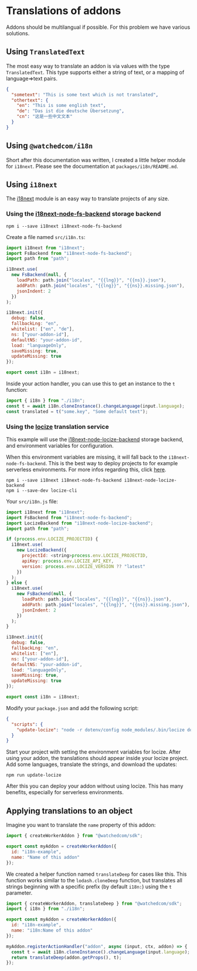 # Translations of addons

Addons should be multilangual if possible. For this problem we have various solutions.

## Using `TranslatedText`

The most easy way to translate an addon is via values with the type `TranslatedText`.
This type supports either a string of text, or a mapping of language=>text pairs.

```json
{
  "sometext": "This is some text which is not translated",
  "othertext": {
    "en": "This is some english text",
    "de": "Das ist die deutsche Übersetzung",
    "cn": "这是一些中文文本"
  }
}
```

## Using `@watchedcom/i18n`

Short after this documentation was written, I created a little helper module for `i18next`. Please see the documentation at `packages/i18n/README.md`.

## Using `i18next`

The [i18next](https://www.i18next.com/) module is an easy way to translate projects of any size.

### Using the [i18next-node-fs-backend](https://github.com/i18next/i18next-node-fs-backend) storage backend

```shell
npm i --save i18next i18next-node-fs-backend
```

Create a file named `src/i18n.ts`:

```javascript
import i18next from "i18next";
import FsBackend from "i18next-node-fs-backend";
import path from "path";

i18next.use(
  new FsBackend(null, {
    loadPath: path.join("locales", "{{lng}}", "{{ns}}.json"),
    addPath: path.join("locales", "{{lng}}", "{{ns}}.missing.json"),
    jsonIndent: 2
  })
);

i18next.init({
  debug: false,
  fallbackLng: "en",
  whitelist: ["en", "de"],
  ns: ["your-addon-id"],
  defaultNS: "your-addon-id",
  load: "languageOnly",
  saveMissing: true,
  updateMissing: true
});

export const i18n = i18next;
```

Inside your action handler, you can use this to get an instance to the `t` function:

```javascript
import { i18n } from "./i18n";
const t = await i18n.cloneInstance().changeLanguage(input.language);
const translated = t("some.key", "Some default text");
```

### Using the [locize](https://www.locize.io/) translation service

This example will use the [i18next-node-locize-backend](https://github.com/locize/i18next-node-locize-backend) storage backend, and environment variables for configuration.

When this environment variables are missing, it will fall back to the `i18next-node-fs-backend`. This is the best way to deploy projects to for example serverless environments. For more infos regarding this, click [here](https://github.com/locize/i18next-node-locize-backend#important-advice-for-serverless-environments---aws-lambda-google-cloud-functions-azure-functions-etc).

```shell
npm i --save i18next i18next-node-fs-backend i18next-node-locize-backend
npm i --save-dev locize-cli
```

Your `src/i18n.js` file:

```javascript
import i18next from "i18next";
import FsBackend from "i18next-node-fs-backend";
import LocizeBackend from "i18next-node-locize-backend";
import path from "path";

if (process.env.LOCIZE_PROJECTID) {
  i18next.use(
    new LocizeBackend({
      projectId: <string>process.env.LOCIZE_PROJECTID,
      apiKey: process.env.LOCIZE_API_KEY,
      version: process.env.LOCIZE_VERSION ?? "latest"
    })
  );
} else {
  i18next.use(
    new FsBackend(null, {
      loadPath: path.join("locales", "{{lng}}", "{{ns}}.json"),
      addPath: path.join("locales", "{{lng}}", "{{ns}}.missing.json"),
      jsonIndent: 2
    })
  );
}

i18next.init({
  debug: false,
  fallbackLng: "en",
  whitelist: ["en"],
  ns: ["your-addon-id"],
  defaultNS: "your-addon-id",
  load: "languageOnly",
  saveMissing: true,
  updateMissing: true
});

export const i18n = i18next;
```

Modify your `package.json` and add the following script:

```json
{
  "scripts": {
    "update-locize": "node -r dotenv/config node_modules/.bin/locize download --path locales --clean=true"
  }
}
```

Start your project with setting the environment variables for locize. After using your addon, the translations should appear inside your locize project. Add some languages, translate the strings, and download the updates:

```shell
npm run update-locize
```

After this you can deploy your addon without using locize. This has many benefits, especially for serverless environments.

## Applying translations to an object

Imagine you want to translate the `name` property of this addon:

```javascript
import { createWorkerAddon } from "@watchedcom/sdk";

export const myAddon = createWorkerAddon({
  id: "i18n-example",
  name: "Name of this addon"
});
```

We created a helper function named `translateDeep` for cases like this. This function works similar to the `lodash.cloneDeep` function, but translates all strings beginning with a specific prefix (by default `i18n:`) using the `t` parameter.

```javascript
import { createWorkerAddon, translateDeep } from "@watchedcom/sdk";
import { i18n } from "./i18n";

export const myAddon = createWorkerAddon({
  id: "i18n-example",
  name: "i18n:Name of this addon"
});

myAddon.registerActionHandler("addon", async (input, ctx, addon) => {
  const t = await i18n.cloneInstance().changeLanguage(input.language);
  return translateDeep(addon.getProps(), t);
});
```
